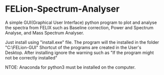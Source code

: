 # FELion-Spectrum-Analyser

A simple GUI(Graphical User Interface) python program to plot and analyse the spectra from FELIX
such as Baseline correction, Power and Spectrum Analyse, and Mass Spectrum Analyser.

Just install using "install.exe" file.
The program will the installed in the folder "C:\FELion-GUI"
Shortcut of the programs are created in the User's Desktop.
After installing ignore the warning such as "If the program might not be correctly installed"

NTOE: Anaconda for python3 must be installed on the computer.
